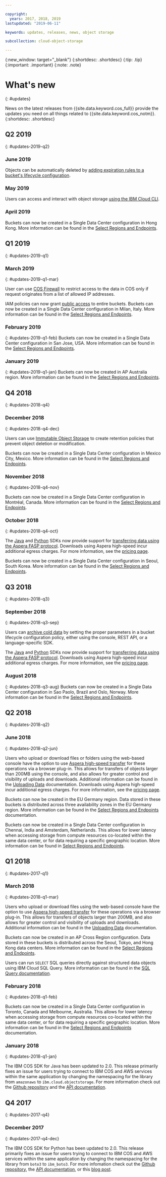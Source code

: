 ```yaml
---

copyright:
  years: 2017, 2018, 2019
lastupdated: "2019-06-11"

keywords: updates, releases, news, object storage

subcollection: cloud-object-storage

---
```

{:new_window: target="_blank"}
{:shortdesc: .shortdesc}
{:tip: .tip}
{:important: .important}
{:note: .note}

# What's new
{: #updates}

News on the latest releases from {{site.data.keyword.cos_full}} provide the updates you need on all things related to {{site.data.keyword.cos_notm}}.
{:shortdesc: .shortdesc}

## Q2 2019
{: #updates-2019-q2}

### June 2019
Objects can be automatically deleted by [adding expiration rules to a bucket's lifecycle configuration](/docs/services/cloud-object-storage?topic=cloud-object-storage-expiry).

### May 2019
Users can access and interact with object storage [using the IBM Cloud CLI](/docs/services/cloud-object-storage?topic=cloud-object-storage-ic-use-the-ibm-cli).

### April 2019
Buckets can now be created in a Single Data Center configuration in Hong Kong. More information can be found in the [Select Regions and Endpoints](/docs/services/cloud-object-storage?topic=cloud-object-storage-endpoints).

## Q1 2019
{: #updates-2019-q1}

### March 2019
{: #updates-2019-q1-mar}

User can use [COS Firewall](/docs/services/cloud-object-storage?topic=cloud-object-storage-setting-a-firewall#setting-a-firewall) to restrict access to the data in COS only if request originates from a list of allowed IP addresses.

IAM policies can now grant [public access](/docs/services/cloud-object-storage/iam?topic=cloud-object-storage-iam-public-access) to entire buckets.
Buckets can now be created in a Single Data Center configuration in Milan, Italy. More information can be found in the [Select Regions and Endpoints](/docs/services/cloud-object-storage/basics?topic=cloud-object-storage-endpoints).

### February 2019
{: #updates-2019-q1-feb}
Buckets can now be created in a Single Data Center configuration in San Jose, USA. More information can be found in the [Select Regions and Endpoints](/docs/services/cloud-object-storage/basics?topic=cloud-object-storage-endpoints).

### January 2019
{: #updates-2019-q1-jan}
Buckets can now be created in AP Australia region. More information can be found in the [Select Regions and Endpoints](/docs/services/cloud-object-storage/basics?topic=cloud-object-storage-endpoints).

## Q4 2018
{: #updates-2018-q4}

### December 2018
{: #updates-2018-q4-dec}

Users can use [Immutable Object Storage](/docs/services/cloud-object-storage/basics?topic=cloud-object-storage-immutable) to create retention policies that prevent object deletion or modification.

Buckets can now be created in a Single Data Center configuration in Mexico City, Mexico. More information can be found in the [Select Regions and Endpoints](/docs/services/cloud-object-storage/basics?topic=cloud-object-storage-endpoints).

### November 2018
{: #updates-2018-q4-nov}

Buckets can now be created in a Single Data Center configuration in Montréal, Canada. More information can be found in the [Select Regions and Endpoints](/docs/services/cloud-object-storage/basics?topic=cloud-object-storage-endpoints).

### October 2018
{: #updates-2018-q4-oct}

The [Java](/docs/services/cloud-object-storage/libraries?topic=cloud-object-storage-java) and [Python](/docs/services/cloud-object-storage/libraries?topic=cloud-object-storage-python) SDKs now provide support for [transferring data using the Aspera FASP protocol](/docs/services/cloud-object-storage/basics?topic=cloud-object-storage-aspera). Downloads using Aspera high-speed incur additional egress charges. For more information, see the [pricing page](https://www.ibm.com/cloud/object-storage).

Buckets can now be created in a Single Data Center configuration in Seoul, South Korea. More information can be found in the [Select Regions and Endpoints](/docs/services/cloud-object-storage/basics?topic=cloud-object-storage-endpoints).

## Q3 2018
{: #updates-2018-q3}

### September 2018
{: #updates-2018-q3-sep}

Users can [archive cold data](/docs/services/cloud-object-storage/basics?topic=cloud-object-storage-archive) by setting the proper parameters in a bucket lifecycle configuration policy, either using the console, REST API, or a language-specific SDK.

The [Java](/docs/services/cloud-object-storage/libraries?topic=cloud-object-storage-java) and [Python](/docs/services/cloud-object-storage/libraries?topic=cloud-object-storage-python) SDKs now provide support for [transferring data using the Aspera FASP protocol](/docs/services/cloud-object-storage/basics?topic=cloud-object-storage-aspera). Downloads using Aspera high-speed incur additional egress charges. For more information, see the [pricing page](https://www.ibm.com/cloud/object-storage).

### August 2018
{: #updates-2018-q3-aug}
Buckets can now be created in a Single Data Center configuration in Sao Paolo, Brazil and Oslo, Norway. More information can be found in the [Select Regions and Endpoints](/docs/services/cloud-object-storage/basics?topic=cloud-object-storage-endpoints).

## Q2 2018
{: #updates-2018-q2}

### June 2018
{: #updates-2018-q2-jun}

Users who upload or download files or folders using the web-based console have the option to use [Aspera high-speed transfer](https://www.ibm.com/cloud/high-speed-data-transfer) for these operations via a browser plug-in. This allows for transfers of objects larger than 200MB using the console, and also allows for greater control and visibility of uploads and downloads. Additional information can be found in the [Uploading Data](/docs/services/cloud-object-storage/basics?topic=cloud-object-storage-aspera) documentation. Downloads using Aspera high-speed incur additional egress charges. For more information, see the [pricing page](https://www.ibm.com/cloud/object-storage).


Buckets can now be created in the EU Germany region. Data stored in these buckets is distributed across three availability zones in the EU Germany region. More information can be found in the [Select Regions and Endpoints](/docs/services/cloud-object-storage/basics?topic=cloud-object-storage-endpoints) documentation.

Buckets can now be created in a Single Data Center configuration in Chennai, India and Amsterdam, Netherlands. This allows for lower latency when accessing storage from compute resources co-located within the same data center, or for data requiring a specific geographic location. More information can be found in [Select Regions and Endpoints](/docs/services/cloud-object-storage/basics?topic=cloud-object-storage-endpoints).

## Q1 2018
{: #updates-2017-q1}

### March 2018
{: #updates-2018-q1-mar}

Users who upload or download files using the web-based console have the option to use [Aspera high-speed transfer](https://www.ibm.com/cloud/high-speed-data-transfer) for these operations via a browser plug-in. This allows for transfers of objects larger than 200MB, and also allows for greater control and visibility of uploads and downloads. Additional information can be found in the [Uploading Data](/docs/services/cloud-object-storage/basics?topic=cloud-object-storage-aspera) documentation.

Buckets can now be created in an AP Cross Region configuration. Data stored in these buckets is distributed across the Seoul, Tokyo, and Hong Kong data centers. More information can be found in the [Select Regions and Endpoints](/docs/services/cloud-object-storage/basics?topic=cloud-object-storage-endpoints).

Users can run `SELECT` SQL queries directly against structured data objects using IBM Cloud SQL Query. More information can be found in the [SQL Query documentation](/docs/services/sql-query?topic=sql-query-overview).

### February 2018
{: #updates-2018-q1-feb}

Buckets can now be created in a Single Data Center configuration in Toronto, Canada and Melbourne, Australia. This allows for lower latency when accessing storage from compute resources co-located within the same data center, or for data requiring a specific geographic location. More information can be found in the [Select Regions and Endpoints](/docs/services/cloud-object-storage/basics?topic=cloud-object-storage-endpoints) documentation.

### January 2018
{: #updates-2018-q1-jan}

The IBM COS SDK for Java has been updated to 2.0. This release primarily fixes an issue for users trying to connect to IBM COS and AWS services within the same application by changing the namespacing for the library from `amazonaws` to `ibm.cloud.objectstorage`. For more information check out the [Github repository](https://github.com/IBM/ibm-cos-sdk-java) and the [API documentation](https://ibm.github.io/ibm-cos-sdk-java/).

## Q4 2017
{: #updates-2017-q4}

### December 2017
{: #updates-2017-q4-dec}

The IBM COS SDK for Python has been updated to 2.0. This release primarily fixes an issue for users trying to connect to IBM COS and AWS services within the same application by changing the namespacing for the library from `boto3` to `ibm_boto3`. For more infomation check out the [Github repository](https://github.com/IBM/ibm-cos-sdk-python), the [API documentation](https://ibm.github.io/ibm-cos-sdk-python/), or this [blog post](https://www.ibm.com/blogs/bluemix/2017/11/ibm-cloud-object-storage-enhancements-help-companies-better-manage-access-data-app-development-analytics/).
